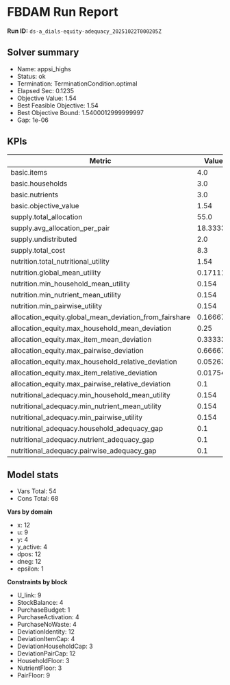 # FBDAM Run Report

**Run ID:** `ds-a_dials-equity-adequacy_20251022T000205Z`

## Solver summary
- Name: appsi_highs
- Status: ok
- Termination: TerminationCondition.optimal
- Elapsed Sec: 0.1235
- Objective Value: 1.54
- Best Feasible Objective: 1.54
- Best Objective Bound: 1.5400012999999997
- Gap: 1e-06

## KPIs
| Metric | Value |
|---|---|
| basic.items | 4.0 |
| basic.households | 3.0 |
| basic.nutrients | 3.0 |
| basic.objective_value | 1.54 |
| supply.total_allocation | 55.0 |
| supply.avg_allocation_per_pair | 18.33333 |
| supply.undistributed | 2.0 |
| supply.total_cost | 8.3 |
| nutrition.total_nutritional_utility | 1.54 |
| nutrition.global_mean_utility | 0.17111 |
| nutrition.min_household_mean_utility | 0.154 |
| nutrition.min_nutrient_mean_utility | 0.154 |
| nutrition.min_pairwise_utility | 0.154 |
| allocation_equity.global_mean_deviation_from_fairshare | 0.16667 |
| allocation_equity.max_household_mean_deviation | 0.25 |
| allocation_equity.max_item_mean_deviation | 0.33333 |
| allocation_equity.max_pairwise_deviation | 0.66667 |
| allocation_equity.max_household_relative_deviation | 0.05263 |
| allocation_equity.max_item_relative_deviation | 0.01754 |
| allocation_equity.max_pairwise_relative_deviation | 0.1 |
| nutritional_adequacy.min_household_mean_utility | 0.154 |
| nutritional_adequacy.min_nutrient_mean_utility | 0.154 |
| nutritional_adequacy.min_pairwise_utility | 0.154 |
| nutritional_adequacy.household_adequacy_gap | 0.1 |
| nutritional_adequacy.nutrient_adequacy_gap | 0.1 |
| nutritional_adequacy.pairwise_adequacy_gap | 0.1 |

## Model stats
- Vars Total: 54
- Cons Total: 68

**Vars by domain**
- x: 12
- u: 9
- y: 4
- y_active: 4
- dpos: 12
- dneg: 12
- epsilon: 1

**Constraints by block**
- U_link: 9
- StockBalance: 4
- PurchaseBudget: 1
- PurchaseActivation: 4
- PurchaseNoWaste: 4
- DeviationIdentity: 12
- DeviationItemCap: 4
- DeviationHouseholdCap: 3
- DeviationPairCap: 12
- HouseholdFloor: 3
- NutrientFloor: 3
- PairFloor: 9

